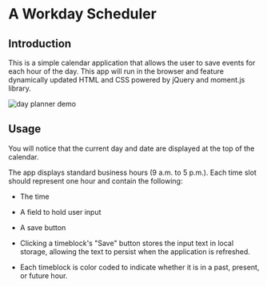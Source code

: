 # A Workday Scheduler

## Introduction
This is a simple calendar application that allows the user to save events for each hour of the day. This app will run in the browser and feature dynamically updated HTML and CSS powered by jQuery and moment.js library.

![day planner demo](./Assets/05-Third-Party-APIs-homework-demo.gif)

## Usage
You will notice that the current day and date are displayed at the top of the calendar.

The app displays standard business hours (9 a.m. to 5 p.m.). Each time slot should represent one hour and contain the following:

* The time

* A field to hold user input

* A save button

* Clicking a timeblock's "Save" button stores the input text in local storage, allowing the text to persist when the application is refreshed.

* Each timeblock is color coded to indicate whether it is in a past, present, or future hour.